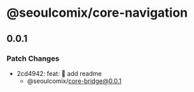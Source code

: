 # @seoulcomix/core-navigation

## 0.0.1

### Patch Changes

- 2cd4942: feat: 🎸 add readme
  - @seoulcomix/core-bridge@0.0.1
